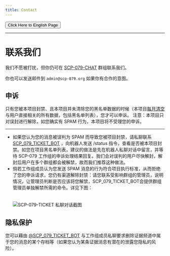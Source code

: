 ```yaml
---
title: Contact
---
```


<link rel="stylesheet" href="/css/chinese.css">
<button onmouseover="PlaySound('totop1')" onmouseout="StopSound('totop1')" onclick="window.location.href = '/contact/';" class="en">Click Here to English Page</button>

---

# 联系我们

我们不愿被打扰，但你仍可在 [SCP-079-CHAT](https://t.me/SCP_079_CHAT) 群组联系我们。

你也可以发送邮件到 `admin@scp-079.org` 如果你有合作的意图。

## 申诉

只有您被本项目封禁、且本项目并未清除您的黑名单数据的时候（本项目[每月清空](/principles-zh/##数据最少原则)与用户直接相关的所有数据，包括黑名单列表），您才可以申诉。
注意：本项目只对误封进行解除，如您确实有 SPAM 行为，本项目将不受理您的申诉。

---

- 如果您认为您的消息被误判为 SPAM 而导致您被项目封禁，请私聊联系 [SCP_079_TICKET_BOT](https://t.me/SCP_079_TICKET_BOT) ，向机器人发送 /status 指令，查看是否被本项目封禁。如您在项目黑名单列表，建议的做法是先在机器人私聊对话中留言，并等待 SCP-079 工作组的申诉处理结果回复。我们会对误判的用户尽快解封，解封后用户在多个群组都会被解禁，故而我们推荐这种做法。
- 倘若工作组成员认为您发送 SPAM 消息的行为符合项目执行标准，从而拒绝了您的申诉请求，您仍有渠道解除封禁：请您联系受影响群组的管理员，说明情况，让管理员判断是否应该将您解禁，SCP_079_TICKET_BOT会提供群组管理员单独解禁所需的命令。详见下图：
<br><br><br>![SCP-079-TICKET 私聊对话截图](/images/ticket-appeal.png)


## 隐私保护

您可以藉由 [\@SCP_079_TICKET_BOT](https://t.me/SCP_079_TICKET_BOT) 与工作组成员私聊要求删除证据频道中属于您的消息的某个存档等（如果您认为某条证据消息有潜在的泄露您隐私的风险）。

<audio src="/audio/page/contact.ogg" autoplay></audio>

